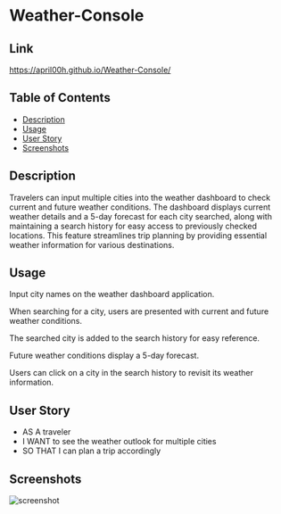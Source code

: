 # Weather-Console

## Link
https://april00h.github.io/Weather-Console/ 

## Table of Contents 
- [Description](#description)
- [Usage](#usage)
- [User Story](#userstory) 
- [Screenshots](#screenshots)

## Description

Travelers can input multiple cities into the weather dashboard to check current and future weather conditions. 
The dashboard displays current weather details and a 5-day forecast for each city searched, along with maintaining a search history for easy access to previously checked locations.
This feature streamlines trip planning by providing essential weather information for various destinations.  

## Usage

Input city names on the weather dashboard application.

When searching for a city, users are presented with current and future weather conditions.

The searched city is added to the search history for easy reference.

Future weather conditions display a 5-day forecast.

Users can click on a city in the search history to revisit its weather information.

## User Story

- AS A traveler
- I WANT to see the weather outlook for multiple cities
- SO THAT I can plan a trip accordingly

## Screenshots
![screenshot](assets/images/Screenshot2024-02-14at1.09.43PM.png)
